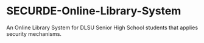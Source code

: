 # SECURDE-Online-Library-System
An Online Library System for DLSU Senior High School students that applies security mechanisms.
